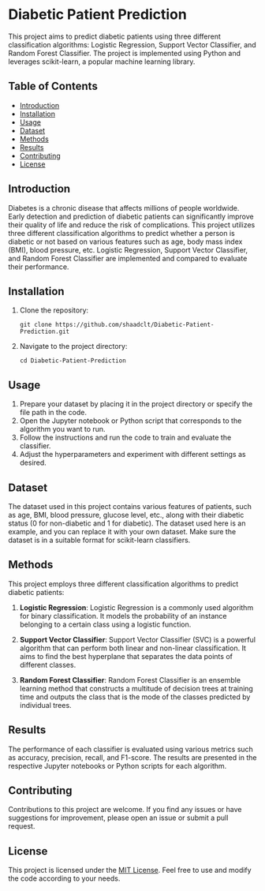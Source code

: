 # Diabetic Patient Prediction

This project aims to predict diabetic patients using three different classification algorithms: Logistic Regression, Support Vector Classifier, and Random Forest Classifier. The project is implemented using Python and leverages scikit-learn, a popular machine learning library.

## Table of Contents
- [Introduction](#introduction)
- [Installation](#installation)
- [Usage](#usage)
- [Dataset](#dataset)
- [Methods](#methods)
- [Results](#results)
- [Contributing](#contributing)
- [License](#license)

## Introduction
Diabetes is a chronic disease that affects millions of people worldwide. Early detection and prediction of diabetic patients can significantly improve their quality of life and reduce the risk of complications. This project utilizes three different classification algorithms to predict whether a person is diabetic or not based on various features such as age, body mass index (BMI), blood pressure, etc. Logistic Regression, Support Vector Classifier, and Random Forest Classifier are implemented and compared to evaluate their performance.

## Installation
1. Clone the repository:
   ```
   git clone https://github.com/shaadclt/Diabetic-Patient-Prediction.git
   ```
2. Navigate to the project directory:
   ```
   cd Diabetic-Patient-Prediction
   ```

## Usage
1. Prepare your dataset by placing it in the project directory or specify the file path in the code.
2. Open the Jupyter notebook or Python script that corresponds to the algorithm you want to run.
3. Follow the instructions and run the code to train and evaluate the classifier.
4. Adjust the hyperparameters and experiment with different settings as desired.

## Dataset
The dataset used in this project contains various features of patients, such as age, BMI, blood pressure, glucose level, etc., along with their diabetic status (0 for non-diabetic and 1 for diabetic). The dataset used here is an example, and you can replace it with your own dataset. Make sure the dataset is in a suitable format for scikit-learn classifiers.

## Methods
This project employs three different classification algorithms to predict diabetic patients:

1. **Logistic Regression**: Logistic Regression is a commonly used algorithm for binary classification. It models the probability of an instance belonging to a certain class using a logistic function.

2. **Support Vector Classifier**: Support Vector Classifier (SVC) is a powerful algorithm that can perform both linear and non-linear classification. It aims to find the best hyperplane that separates the data points of different classes.

3. **Random Forest Classifier**: Random Forest Classifier is an ensemble learning method that constructs a multitude of decision trees at training time and outputs the class that is the mode of the classes predicted by individual trees.

## Results
The performance of each classifier is evaluated using various metrics such as accuracy, precision, recall, and F1-score. The results are presented in the respective Jupyter notebooks or Python scripts for each algorithm.

## Contributing
Contributions to this project are welcome. If you find any issues or have suggestions for improvement, please open an issue or submit a pull request.

## License
This project is licensed under the [MIT License](LICENSE). Feel free to use and modify the code according to your needs.
